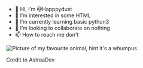 - 👋 Hi, I’m @Happpydust
- 👀 I’m interested in some HTML
- 🌱 I’m currently learning basic python3
- 💞️ I’m looking to collaborate on nothing
- 📫 How to reach me don't

<img src="" alt="Picture of my favourite animal, hint it's a whumpus">

Credit to AstraaDev
<!---
Happpydust/Happpydust is a ✨ special ✨ repository because its `README.md` (this file) appears on your GitHub profile.
You can click the Preview link to take a look at your changes.
--->
